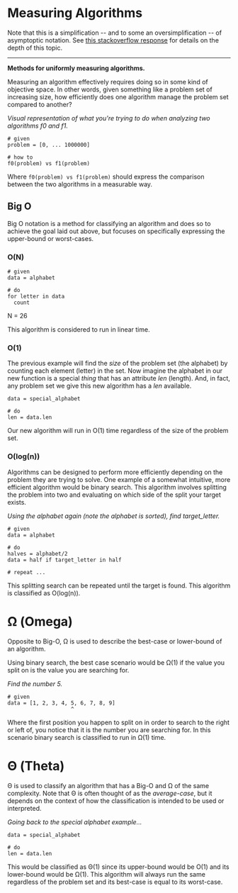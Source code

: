 # Measuring Algorithms

Note that this is a simplification -- and to some an oversimplification -- of asymptoptic notation. See [this stackoverflow response](https://cs.stackexchange.com/a/61) for details on the depth of this topic.

<hr>

**Methods for uniformly measuring algorithms.**

Measuring an algorithm effectively requires doing so in some kind of objective space. In other words, given something like a problem set of increasing size, how efficiently does one algorithm manage the problem set compared to another?

*Visual representation of what you're trying to do when analyzing two algorithms f0 and f1.*
```
# given
problem = [0, ... 1000000]

# how to
f0(problem) vs f1(problem)
```

Where `f0(problem) vs f1(problem)` should express the comparison between the two algorithms in a measurable way.

## Big O

Big O notation is a method for classifying an algorithm and does so to achieve the goal laid out above, but focuses on specifically expressing the upper-bound or worst-cases.

### O(N)

```
# given
data = alphabet

# do
for letter in data
  count
```

N = 26

This algorithm is considered to run in linear time.

### O(1)

The previous example will find the *size* of the problem set (the alphabet) by counting each element (letter) in the set. Now imagine the alphabet in our new function is a special *thing* that has an attribute *len* (length). And, in fact, any problem set we give this new algorithm has a *len* available.

```
data = special_alphabet

# do
len = data.len
```

Our new algorithm will run in O(1) time regardless of the size of the problem set.

### O(log(n))

Algorithms can be designed to perform more efficiently depending on the problem they are trying to solve. One example of a somewhat intuitive, more efficient algorithm would be binary search. This algorithm involves splitting the problem into two and evaluating on which side of the split your target exists.

*Using the alphabet again (note the alphabet is sorted), find target_letter.*
```
# given
data = alphabet

# do
halves = alphabet/2
data = half if target_letter in half

# repeat ...
```

This splitting search can be repeated until the target is found. This algorithm is classified as O(log(n)).


# Ω (Omega)

Opposite to Big-O, Ω is used to describe the best-case or lower-bound of an algorithm.

Using binary search, the best case scenario would be Ω(1) if the value you split on is the value you are searching for.

*Find the number 5.*
```
# given
data = [1, 2, 3, 4, 5, 6, 7, 8, 9]
                    ^
```

Where the first position you happen to split on in order to search to the right or left of, you notice that it is the number you are searching for. In this scenario binary search is classified to run in Ω(1) time.


# Θ (Theta)

Θ is used to classify an algorithm that has a Big-O and Ω of the same complexity. Note that Θ is often thought of as the *average-case*, but it depends on the context of how the classification is intended to be used or interpreted. 

*Going back to the special alphabet example...*
```
data = special_alphabet

# do
len = data.len
```

This would be classified as Θ(1) since its upper-bound would be O(1) and its lower-bound would be Ω(1). This algorithm will always run the same regardless of the problem set and its best-case is equal to its worst-case.